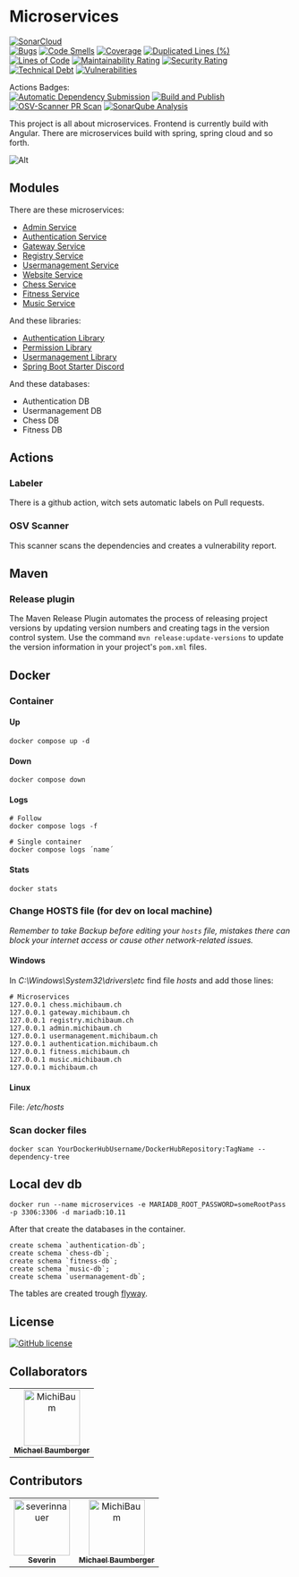 # Microservices

[![SonarCloud](https://sonarcloud.io/images/project_badges/sonarcloud-orange.svg)](https://sonarcloud.io/summary/new_code?id=MichiBaum_Microservices)  
[![Bugs](https://sonarcloud.io/api/project_badges/measure?project=MichiBaum_Microservices&metric=bugs)](https://sonarcloud.io/summary/new_code?id=MichiBaum_Microservices)
[![Code Smells](https://sonarcloud.io/api/project_badges/measure?project=MichiBaum_Microservices&metric=code_smells)](https://sonarcloud.io/summary/new_code?id=MichiBaum_Microservices)
[![Coverage](https://sonarcloud.io/api/project_badges/measure?project=MichiBaum_Microservices&metric=coverage)](https://sonarcloud.io/summary/new_code?id=MichiBaum_Microservices)
[![Duplicated Lines (%)](https://sonarcloud.io/api/project_badges/measure?project=MichiBaum_Microservices&metric=duplicated_lines_density)](https://sonarcloud.io/summary/new_code?id=MichiBaum_Microservices)
[![Lines of Code](https://sonarcloud.io/api/project_badges/measure?project=MichiBaum_Microservices&metric=ncloc)](https://sonarcloud.io/summary/new_code?id=MichiBaum_Microservices)
[![Maintainability Rating](https://sonarcloud.io/api/project_badges/measure?project=MichiBaum_Microservices&metric=sqale_rating)](https://sonarcloud.io/summary/new_code?id=MichiBaum_Microservices)
[![Security Rating](https://sonarcloud.io/api/project_badges/measure?project=MichiBaum_Microservices&metric=security_rating)](https://sonarcloud.io/summary/new_code?id=MichiBaum_Microservices)
[![Technical Debt](https://sonarcloud.io/api/project_badges/measure?project=MichiBaum_Microservices&metric=sqale_index)](https://sonarcloud.io/summary/new_code?id=MichiBaum_Microservices)
[![Vulnerabilities](https://sonarcloud.io/api/project_badges/measure?project=MichiBaum_Microservices&metric=vulnerabilities)](https://sonarcloud.io/summary/new_code?id=MichiBaum_Microservices)

Actions Badges:  
[![Automatic Dependency Submission](https://github.com/MichiBaum/Microservices/actions/workflows/dependency-graph/auto-submission/badge.svg)](https://github.com/MichiBaum/Microservices/actions/workflows/dependency-graph/auto-submission)
[![Build and Publish](https://github.com/MichiBaum/Microservices/actions/workflows/deploy.yaml/badge.svg)](https://github.com/MichiBaum/Microservices/actions/workflows/deploy.yaml)
[![OSV-Scanner PR Scan](https://github.com/MichiBaum/Microservices/actions/workflows/osv-scanner.yml/badge.svg)](https://github.com/MichiBaum/Microservices/actions/workflows/osv-scanner.yml)
[![SonarQube Analysis](https://github.com/MichiBaum/Microservices/actions/workflows/sonarqube.yml/badge.svg)](https://github.com/MichiBaum/Microservices/actions/workflows/sonarqube.yml)

This project is all about microservices. Frontend is currently build with Angular.
There are microservices build with spring, spring cloud and so forth.


![Alt](https://repobeats.axiom.co/api/embed/69bb8de5fa17a6f9aa3c3c0ffad238a1e056edac.svg "Repobeats analytics image")

## Modules
There are these microservices:
- [Admin Service](./admin-service/README.md)
- [Authentication Service](./authentication-service/README.md)
- [Gateway Service](./gateway-service/README.md)
- [Registry Service](./registry-service/README.md)
- [Usermanagement Service](./usermanagement-service/README.md)
- [Website Service](./website-service/README.md)
- [Chess Service](./chess-service/README.md)
- [Fitness Service](./fitness-service/README.md)
- [Music Service](./music-service/README.md)

And these libraries:
- [Authentication Library](./authentication-library/README.md)
- [Permission Library](./permission-library/README.md)
- [Usermanagement Library](./usermanagement-library/README.md)
- [Spring Boot Starter Discord](./spring-boot-starter-discord/README.md)

And these databases:
- Authentication DB
- Usermanagement DB
- Chess DB
- Fitness DB

## Actions

### Labeler

There is a github action, witch sets automatic labels on Pull requests.

### OSV Scanner

This scanner scans the dependencies and creates a vulnerability report.

## Maven

### Release plugin

The Maven Release Plugin automates the process of releasing project versions by updating version numbers and creating
tags in the version control system. Use the command `mvn release:update-versions` to update the version information in
your project's `pom.xml` files.

## Docker

### Container

#### Up

    docker compose up -d

#### Down

    docker compose down

#### Logs

    # Follow
    docker compose logs -f

    # Single container 
    docker compose logs ´name´

#### Stats

    docker stats

### Change HOSTS file (for dev on local machine)
*Remember to take Backup before editing your `hosts` file, mistakes there can block your internet access or cause other network-related issues.*


#### Windows

In *C:\Windows\System32\drivers\etc* find file *hosts* and add those lines:

    # Microservices
    127.0.0.1 chess.michibaum.ch
    127.0.0.1 gateway.michibaum.ch
    127.0.0.1 registry.michibaum.ch
    127.0.0.1 admin.michibaum.ch
    127.0.0.1 usermanagement.michibaum.ch
    127.0.0.1 authentication.michibaum.ch
    127.0.0.1 fitness.michibaum.ch
    127.0.0.1 music.michibaum.ch
    127.0.0.1 michibaum.ch

#### Linux

File: */etc/hosts*


### Scan docker files

    docker scan YourDockerHubUsername/DockerHubRepository:TagName --dependency-tree

## Local dev db

    docker run --name microservices -e MARIADB_ROOT_PASSWORD=someRootPass -p 3306:3306 -d mariadb:10.11

After that create the databases in the container.

```
create schema `authentication-db`;
create schema `chess-db`;
create schema `fitness-db`;
create schema `music-db`;
create schema `usermanagement-db`;
```

The tables are created trough [flyway](https://documentation.red-gate.com/fd/migrations-184127470.html).


## License

[![GitHub license](https://badgen.net/github/license/MichiBaum/Microservices)](https://github.com/MichiBaum/Microservices/blob/master/LICENSE)

## Collaborators

<!-- readme: collaborators -start -->
<table>
<tr>
    <td align="center">
        <a href="https://github.com/MichiBaum">
            <img src="https://private-avatars.githubusercontent.com/u/36712219?jwt=eyJhbGciOiJIUzI1NiIsInR5cCI6IkpXVCJ9.eyJpc3MiOiJnaXRodWIuY29tIiwiYXVkIjoicmF3LmdpdGh1YnVzZXJjb250ZW50LmNvbSIsImtleSI6ImtleTEiLCJleHAiOjE3MzQxNzkxMDAsIm5iZiI6MTczNDE3NzkwMCwicGF0aCI6Ii91LzM2NzEyMjE5In0.QUoNS79G86vOaNE7ZlMZhJQUFLq4UhSbCCwfdQka6D0&v=4" width="100;" alt="MichiBaum"/>
            <br />
            <sub><b>Michael Baumberger</b></sub>
        </a>
    </td></tr>
</table>
<!-- readme: collaborators -end -->

## Contributors

<!-- readme: SeverinNauer,contributors -start -->
<table>
<tr>
    <td align="center">
        <a href="https://github.com/severinnauer">
            <img src="https://avatars.githubusercontent.com/u/43473975?v=4" width="100;" alt="severinnauer"/>
            <br />
            <sub><b>Severin</b></sub>
        </a>
    </td>
    <td align="center">
        <a href="https://github.com/MichiBaum">
            <img src="https://private-avatars.githubusercontent.com/u/36712219?jwt=eyJhbGciOiJIUzI1NiIsInR5cCI6IkpXVCJ9.eyJpc3MiOiJnaXRodWIuY29tIiwiYXVkIjoicmF3LmdpdGh1YnVzZXJjb250ZW50LmNvbSIsImtleSI6ImtleTEiLCJleHAiOjE3MzQxNzkxMDAsIm5iZiI6MTczNDE3NzkwMCwicGF0aCI6Ii91LzM2NzEyMjE5In0.QUoNS79G86vOaNE7ZlMZhJQUFLq4UhSbCCwfdQka6D0&v=4" width="100;" alt="MichiBaum"/>
            <br />
            <sub><b>Michael Baumberger</b></sub>
        </a>
    </td></tr>
</table>
<!-- readme: SeverinNauer,contributors -end -->

